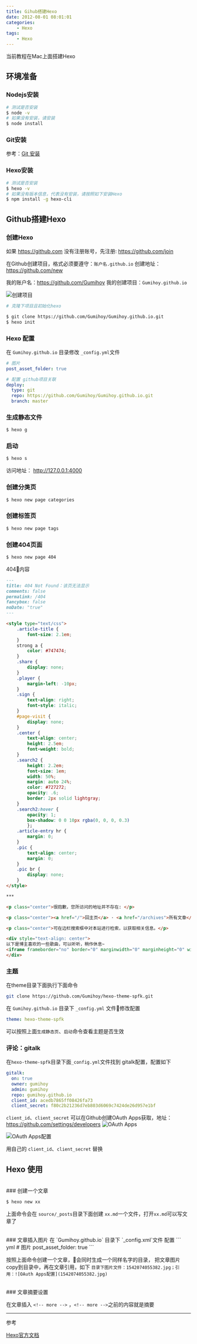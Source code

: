 ```yaml
---
title: Gihub搭建Hexo
date: 2012-08-01 08:01:01
categories: 
    - Hexo
tags: 
    - Hexo
---
```


当前教程在Mac上面搭建Hexo

## 环境准备

### Nodejs安装

``` bash
# 测试是否安装
$ node -v
# 如果没有安装，请安装
$ node install
```

<!-- more -->


### Git安装

参考：[Git 安装](/2012/08/01/Mac安装Git)


### Hexo安装

``` bash
# 测试是否安装
$ hexo -v
# 如果没有版本信息，代表没有安装，请按照如下安装Hexo
$ npm install -g hexo-cli
```


## Github搭建Hexo

### 创建Hexo

如果 https://github.com 没有注册账号，先注册: https://github.com/join

在Github创建项目，格式必须要遵守：`账户名.github.io`
创建地址：https://github.com/new

我的账户名：https://github.com/Gumihoy
我的创建项目：`Gumihoy.github.io`

![创建项目](1542073066701.jpg)

``` bash
# 克隆下项目且初始化hexo

$ git clone https://github.com/Gumihoy/Gumihoy.github.io.git
$ hexo init
```

### Hexo 配置

在 `Gumihoy.github.io` 目录修改 `_config.yml`文件
``` yml
# 图片
post_asset_folder: true

# 配置 github项目关联
deploy:
  type: git
  repo: https://github.com/Gumihoy/Gumihoy.github.io.git
  branch: master
```

### 生成静态文件

``` bash
$ hexo g
```

### 启动

``` bash
$ hexo s
```
访问地址： http://127.0.0.1:4000


### 创建分类页
``` bash
$ hexo new page categories
```


### 创建标签页
``` bash
$ hexo new page tags
```


### 创建404页面

``` bash
$ hexo new page 404
```

404内容
``` markdown
---
title: 404 Not Found：该页无法显示
comments: false
permalink: /404
fancybox: false
noDate: "true"
---

<style type="text/css">
	.article-title {
		font-size: 2.1em;
	}
	strong a {
		color: #747474;
	}
	.share {
		display: none;
	}
	.player {
		margin-left: -10px;
	}
	.sign {
		text-align: right;
		font-style: italic;
	}
  	#page-visit {
		display: none;
	}
	.center {
		text-align: center;
		height: 2.5em;
		font-weight: bold;
	}
	.search2 {
		height: 2.2em;
		font-size: 1em;
		width: 50%;
		margin: auto 24%;
		color: #727272;
		opacity: .6;
		border: 2px solid lightgray;
	}
	.search2:hover {
		opacity: 1;
		box-shadow: 0 0 10px rgba(0, 0, 0, 0.3)
		};
	.article-entry hr {
		margin: 0;
	}
	.pic {
		text-align: center;
		margin: 0;
	}
	.pic br {
  		display: none;
  	}
</style>

***

<p class="center">很抱歉，您所访问的地址并不存在: </p>

<p class="center"><a href="/">回主页</a> · <a href="/archives">所有文章</a> · <a href="/about">留言板</a></p>

<p class="center">可在边栏搜索框中对本站进行检索，以获取相关信息。</p>

<div style="text-align: center">
以下是博主喜欢的一些歌曲，可以听听，稍作休息~
<iframe frameborder="no" border="0" marginwidth="0" marginheight="0" width=330 height=450 src="https//music.163.com/outchain/player?type=0&id=993980219&auto=1&height=430"></iframe>
</div>
```

### 主题
在theme目录下面执行下面命令
``` bash
git clone https://github.com/Gumihoy/hexo-theme-spfk.git
```
在 `Gumihoy.github.io` 目录下 `_config.yml` 文件修改配置

``` yml
theme: hexo-theme-spfk
```
可以按照上面`生成静态页`、`启动`命令查看主题是否生效


### 评论：gitalk

在`hexo-theme-spfk`目录下面`_config.yml`文件找到 gitalk配置，配置如下
``` yml
gitalk:
  on: true
  owner: gumihoy
  admin: gumihoy
  repo: gumihoy.github.io
  client_id: acedb7865ff08426fa73
  client_secret: f80c2b21236d7eb803d6069c7424de26d957e1bf
```

`client_id`、`client_secret` 可以在Github创建OAuth Apps获取，地址：https://github.com/settings/developers
![OAuth Apps](1542037823098.jpg)

![OAuth Apps配置](1542074055382.jpg)

用自己的 `client_id`、`client_secret` 替换

## Hexo 使用

<br/>
### 创建一个文章

``` bash
$ hexo new xx
```
上面命令会在 `source/_posts`目录下面创建 `xx.md`一个文件，打开`xx.md`可以写文章了

<br/>
### 文章插入图片
在 `Gumihoy.github.io` 目录下 `_config.xml`文件 配置
``` yml
# 图片
post_asset_folder: true
```

按照上面命令创建一个文章，会同时生成一个同样名字的目录，
把文章图片copy到目录中，再在文章引用，如下
`目录下图片文件：1542074055382.jpg；引用：![OAuth Apps配置](1542074055382.jpg)`


<br/>
### 文章摘要设置

在文章插入 `<!-- more -->` ，`<!-- more -->`之前的内容就是摘要




------
参考

[Hexo官方文档](https://hexo.io/zh-cn/docs/)